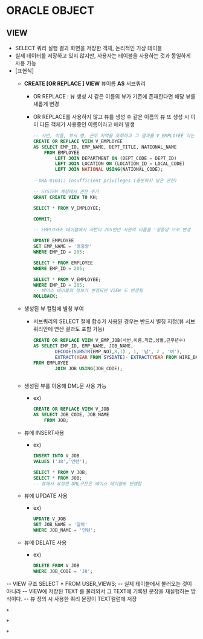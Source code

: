 # ORACLE OBJECT

## VIEW

+  SELECT 쿼리 실행 결과 화면을 저장한 객체, 논리적인 가상 테이블
+  실제 데이터를 저장하고 있지 않지만, 사용자는 테이블을 사용하는 것과 동일하게 사용 가능
+ [표현식]
    + **CREATE [OR REPLACE ] VIEW** 뷰이름 **AS** 서브쿼리
      + OR REPLACE : 뷰 생성 시 같은 이름의 뷰가 기존에 존재한다면 해당 뷰를 새롭게 변경
      + OR REPLACE를 사용하지 않고 뷰를 생성 후 같은 이름의 뷰 또 생성 시 이미 다른 객체가 사용중인 이름이라고 에러 발생

        ```sql
        -- 사번, 이름, 부서 명, 근무 지역을 조회하고 그 결과를 V_EMPLOYEE 라는 뷰를 생성하여 저장
        CREATE OR REPLACE VIEW V_EMPLOYEE
        AS SELECT EMP_ID, EMP_NAME, DEPT_TITLE, NATIONAL_NAME
            FROM EMPLOYEE
                LEFT JOIN DEPARTMENT ON (DEPT_CODE = DEPT_ID)
                LEFT JOIN LOCATION ON (LOCATION_ID = LOCAL_CODE)
                LEFT JOIN NATIONAL USING(NATIONAL_CODE);
                
        --ORA-01031: insufficient privileges (충분하지 않은 권한)

        -- SYSTEM 계정에서 권한 주기
        GRANT CREATE VIEW TO KH;

        SELECT * FROM V_EMPLOYEE;

        COMMIT;
        ```

        ```sql
        -- EMPLOYEE 테이블에서 사번이 205번인 사원의 이름을 '정중앙'으로 변경

        UPDATE EMPLOYEE 
        SET EMP_NAME = '정중앙'
        WHERE EMP_ID = 205;

        SELECT * FROM EMPLOYEE
        WHERE EMP_ID = 205;

        SELECT * FROM V_EMPLOYEE;
        WHERE EMP_ID = 205;
        -- 베이스 테이블의 정보가 변경되면 VIEW 도 변경됨
        ROLLBACK;
        ```

    + 생성된 뷰 컬럼에 별칭 부여
        + 서브쿼리의 SELECT 절에 함수가 사용된 경우는 반드시 별칭 지정(뷰 서브쿼리안에 연산 결과도 포함 가능)

            ```sql
            CREATE OR REPLACE VIEW V_EMP_JOB(사번,이름,직급,성별,근무년수)
            AS SELECT EMP_ID, EMP_NAME, JOB_NAME, 
                    DECODE(SUBSTR(EMP_NO),8,1) , 1, '남', 2 , '여'),
                    EXTRACT(YEAR FROM SYSDATE)- EXTRACT(YEAR FROM HIRE_DATE)
            FROM EMPLOYEE
                    JOIN JOB USING(JOB_CODE);
            ```

            ```sql


            ```
    + 생성된 뷰를 이용해 DML문 사용 가능
        + ex)
            ```sql
            CREATE OR REPLACE VIEW V_JOB
            AS SELECT JOB_CODE, JOB_NAME
                FROM JOB;
            ```


    + 뷰에 INSERT사용
        + ex)
            ```sql
            INSERT INTO V_JOB 
            VALUES ('J8','인턴');

            SELECT * FROM V_JOB;
            SELECT * FROM JOB;
            -- 뷰에서 요청한 DML구문은 베이스 테이블도 변경함
            ```

    + 뷰에 UPDATE 사용
        + ex)
            ```sql
            UPDATE V_JOB
            SET JOB_NAME = '알바'
            WHERE JOB_NAME = '인턴';
            ```

    + 뷰에 DELATE 사용
        + ex)
            ```sql
            DELETE FROM V_JOB
            WHERE JOB_CODE = 'J8';
            ```

-- VIEW 구조
SELECT * FROM USER_VIEWS;
-- 실제 테이블에서 불러오는 것이 아니라
-- VIEW에 저장된 TEXT 를 불러와서 그 TEXT에 기록된 문장을 재실행하는 방식이다.
-- 뷰 정의 시 사용한 쿼리 문장이 TEXT컬럼에 저장

    +

    +

    +


    